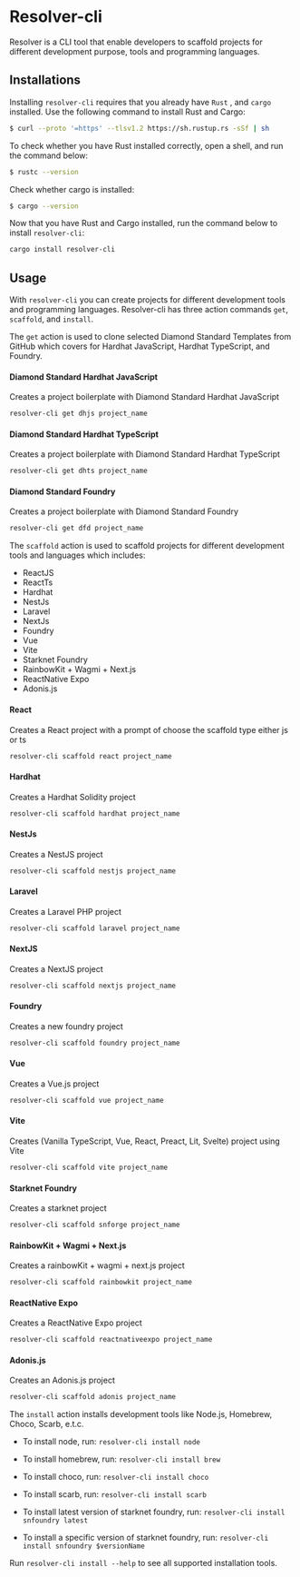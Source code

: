 # Resolver-cli
Resolver is a CLI tool that enable developers to scaffold projects for different development purpose, tools and programming languages.

## Installations
Installing `resolver-cli` requires that you already have `Rust` , and `cargo` installed. Use the following command to install Rust and Cargo:

```sh
$ curl --proto '=https' --tlsv1.2 https://sh.rustup.rs -sSf | sh
```

To check whether you have Rust installed correctly, open a shell, and run the command below:
```sh
$ rustc --version
```

Check whether cargo is installed:
```sh
$ cargo --version
```

Now that you have Rust and Cargo installed, run the command below to install `resolver-cli`:
```sh
cargo install resolver-cli
```

## Usage
With `resolver-cli` you can create projects for different development tools and programming languages. Resolver-cli has three action commands `get`, `scaffold`, and `install`.

The `get` action is used to clone selected Diamond Standard Templates from GitHub which covers for Hardhat JavaScript, Hardhat TypeScript, and Foundry.

#### Diamond Standard Hardhat JavaScript
Creates a project boilerplate with Diamond Standard Hardhat JavaScript
```sh
resolver-cli get dhjs project_name
```

#### Diamond Standard Hardhat TypeScript
Creates a project boilerplate with Diamond Standard Hardhat TypeScript
```sh
resolver-cli get dhts project_name
```

#### Diamond Standard Foundry
Creates a project boilerplate with Diamond Standard Foundry
```sh
resolver-cli get dfd project_name
```


The `scaffold` action is used to scaffold projects for different development tools and languages which includes:
- ReactJS
- ReactTs
- Hardhat
- NestJs
- Laravel
- NextJs
- Foundry
- Vue
- Vite
- Starknet Foundry
- RainbowKit + Wagmi + Next.js
- ReactNative Expo
- Adonis.js

#### React
Creates a React project with a prompt of choose the scaffold type either js or ts
```sh
resolver-cli scaffold react project_name
```

#### Hardhat
Creates a Hardhat Solidity project
```sh
resolver-cli scaffold hardhat project_name
```

#### NestJs
Creates a NestJS project
```sh
resolver-cli scaffold nestjs project_name
```

#### Laravel
Creates a Laravel PHP project
```sh
resolver-cli scaffold laravel project_name
```

#### NextJS
Creates a NextJS project
```sh
resolver-cli scaffold nextjs project_name
```

#### Foundry
Creates a new foundry project
```sh
resolver-cli scaffold foundry project_name
```

#### Vue
Creates a Vue.js project
```sh
resolver-cli scaffold vue project_name
```

#### Vite
Creates (Vanilla TypeScript, Vue, React, Preact, Lit, Svelte) project using Vite
```sh
resolver-cli scaffold vite project_name
```

#### Starknet Foundry
Creates a starknet project
```sh
resolver-cli scaffold snforge project_name
```

#### RainbowKit + Wagmi + Next.js
Creates a rainbowKit + wagmi + next.js project
```sh
resolver-cli scaffold rainbowkit project_name
```

#### ReactNative Expo
Creates a ReactNative Expo project
```sh
resolver-cli scaffold reactnativeexpo project_name
```

#### Adonis.js
Creates an Adonis.js project
```sh
resolver-cli scaffold adonis project_name
```

The `install` action installs development tools like Node.js, Homebrew, Choco, Scarb, e.t.c. 

- To install node, run:
```resolver-cli install node```

- To install homebrew, run:
```resolver-cli install brew```

- To install choco, run:
```resolver-cli install choco```

- To install scarb, run:
```resolver-cli install scarb```

- To install latest version of starknet foundry, run:
```resolver-cli install snfoundry latest```

- To install a specific version of starknet foundry, run:
```resolver-cli install snfoundry $versionName```

Run `resolver-cli install --help` to see all supported installation tools.
